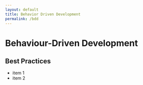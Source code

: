 ```yaml
---
layout: default
title: Behavior Driven Development
permalink: /bdd
---
```


# Behaviour-Driven Development

## Best Practices

- item 1
- item 2
